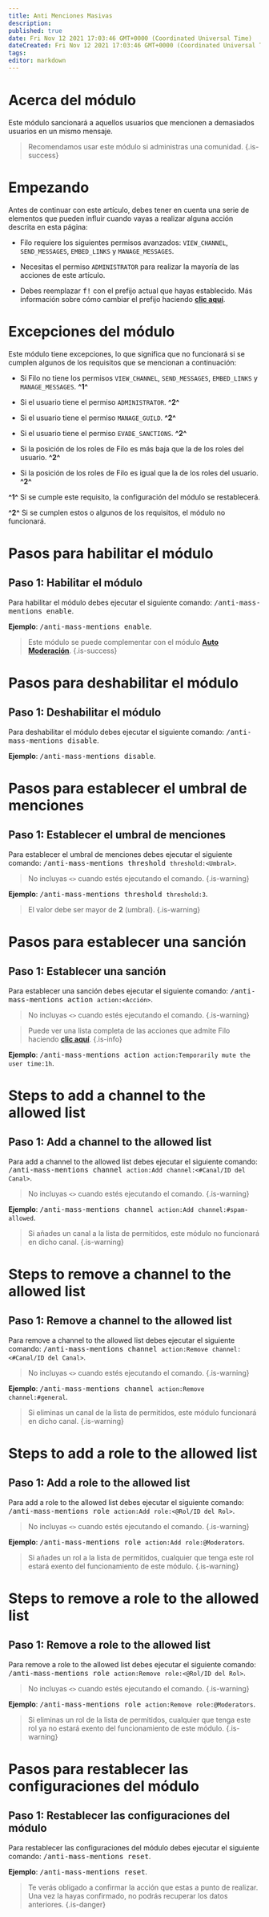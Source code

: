 ```yaml
---
title: Anti Menciones Masivas
description:
published: true
date: Fri Nov 12 2021 17:03:46 GMT+0000 (Coordinated Universal Time)
dateCreated: Fri Nov 12 2021 17:03:46 GMT+0000 (Coordinated Universal Time)
tags:
editor: markdown
---
```


# Acerca del módulo

Este módulo sancionará a aquellos usuarios que mencionen a demasiados usuarios en un mismo mensaje.

> Recomendamos usar este módulo si administras una comunidad.
{.is-success}

# Empezando

Antes de continuar con este artículo, debes tener en cuenta una serie de elementos que pueden influir cuando vayas a realizar alguna acción descrita en esta página:

- Filo requiere los siguientes permisos avanzados: ``VIEW_CHANNEL``, ``SEND_MESSAGES``, ``EMBED_LINKS`` y ``MANAGE_MESSAGES``.

- Necesitas el permiso ``ADMINISTRATOR`` para realizar la mayoría de las acciones de este artículo.

- Debes reemplazar <kbd>f!</kbd> con el prefijo actual que hayas establecido. Más información sobre cómo cambiar el prefijo haciendo **[clic aquí](https://wiki.filobot.xyz/es/modules/prefix)**.

# Excepciones del módulo

Este módulo tiene excepciones, lo que significa que no funcionará si se cumplen algunos de los requisitos que se mencionan a continuación:

- Si Filo no tiene los permisos ``VIEW_CHANNEL``, ``SEND_MESSAGES``, ``EMBED_LINKS`` y ``MANAGE_MESSAGES``. **^1^**

- Si el usuario tiene el permiso ``ADMINISTRATOR``. **^2^**

- Si el usuario tiene el permiso ``MANAGE_GUILD``. **^2^**

- Si el usuario tiene el permiso ``EVADE_SANCTIONS``. **^2^**

- Si la posición de los roles de Filo es más baja que la de los roles del usuario. **^2^**

- Si la posición de los roles de Filo es igual que la de los roles del usuario. **^2^**

**^1^** Si se cumple este requisito, la configuración del módulo se restablecerá.

**^2^** Si se cumplen estos o algunos de los requisitos, el módulo no funcionará.

# Pasos para habilitar el módulo

## **Paso 1**: Habilitar el módulo

Para habilitar el módulo debes ejecutar el siguiente comando: <kbd>/anti-mass-mentions enable</kbd>.

**Ejemplo**: <kbd>/anti-mass-mentions enable</kbd>.

> Este módulo se puede complementar con el módulo **[Auto Moderación](https://wiki.filobot.xyz/es/modules/auto-moderation)**.
{.is-success}

# Pasos para deshabilitar el módulo

## **Paso 1**: Deshabilitar el módulo

Para deshabilitar el módulo debes ejecutar el siguiente comando: <kbd>/anti-mass-mentions disable</kbd>.

**Ejemplo**: <kbd>/anti-mass-mentions disable</kbd>.

# Pasos para establecer el umbral de menciones

## **Paso 1**: Establecer el umbral de menciones

Para establecer el umbral de menciones debes ejecutar el siguiente comando: <kbd>/anti-mass-mentions threshold ``threshold:<Umbral>``</kbd>.

> No incluyas ``<>`` cuando estés ejecutando el comando.
{.is-warning}

**Ejemplo**: <kbd>/anti-mass-mentions threshold ``threshold:3``</kbd>.

> El valor debe ser mayor de **2** (umbral).
{.is-warning}

# Pasos para establecer una sanción

## **Paso 1**: Establecer una sanción

Para establecer una sanción debes ejecutar el siguiente comando: <kbd>/anti-mass-mentions action ``action:<Acción>``</kbd>.

> No incluyas ``<>`` cuando estés ejecutando el comando.
{.is-warning}

> Puede ver una lista completa de las acciones que admite Filo haciendo **[clic aquí](https://wiki.filobot.xyz/es/modules/actions-list)**.
{.is-info}

**Ejemplo**: <kbd>/anti-mass-mentions action ``action:Temporarily mute the user`` ``time:1h``</kbd>.

# Steps to add a channel to the allowed list

## **Paso 1**: Add a channel to the allowed list

Para add a channel to the allowed list debes ejecutar el siguiente comando: <kbd>/anti-mass-mentions channel ``action:Add`` ``channel:<#Canal/ID del Canal>``</kbd>.

> No incluyas ``<>`` cuando estés ejecutando el comando.
{.is-warning}

**Ejemplo**: <kbd>/anti-mass-mentions channel ``action:Add`` ``channel:#spam-allowed``</kbd>.

> Si añades un canal a la lista de permitidos, este módulo no funcionará en dicho canal.
{.is-warning}

# Steps to remove a channel to the allowed list

## **Paso 1**: Remove a channel to the allowed list

Para remove a channel to the allowed list debes ejecutar el siguiente comando: <kbd>/anti-mass-mentions channel ``action:Remove`` ``channel:<#Canal/ID del Canal>``</kbd>.

> No incluyas ``<>`` cuando estés ejecutando el comando.
{.is-warning}

**Ejemplo**: <kbd>/anti-mass-mentions channel ``action:Remove`` ``channel:#general``</kbd>.

> Si eliminas un canal de la lista de permitidos, este módulo funcionará en dicho canal.
{.is-warning}

# Steps to add a role to the allowed list

## **Paso 1**: Add a role to the allowed list

Para add a role to the allowed list debes ejecutar el siguiente comando: <kbd>/anti-mass-mentions role ``action:Add`` ``role:<@Rol/ID del Rol>``</kbd>.

> No incluyas ``<>`` cuando estés ejecutando el comando.
{.is-warning}

**Ejemplo**: <kbd>/anti-mass-mentions role ``action:Add`` ``role:@Moderators``</kbd>.

> Si añades un rol a la lista de permitidos, cualquier que tenga este rol estará exento del funcionamiento de este módulo.
{.is-warning}

# Steps to remove a role to the allowed list

## **Paso 1**: Remove a role to the allowed list

Para remove a role to the allowed list debes ejecutar el siguiente comando: <kbd>/anti-mass-mentions role ``action:Remove`` ``role:<@Rol/ID del Rol>``</kbd>.

> No incluyas ``<>`` cuando estés ejecutando el comando.
{.is-warning}

**Ejemplo**: <kbd>/anti-mass-mentions role ``action:Remove`` ``role:@Moderators``</kbd>.

> Si eliminas un rol de la lista de permitidos, cualquier que tenga este rol ya no estará exento del funcionamiento de este módulo.
{.is-warning}

# Pasos para restablecer las configuraciones del módulo

## **Paso 1**: Restablecer las configuraciones del módulo

Para restablecer las configuraciones del módulo debes ejecutar el siguiente comando: <kbd>/anti-mass-mentions reset</kbd>.

**Ejemplo**: <kbd>/anti-mass-mentions reset</kbd>.

> Te verás obligado a confirmar la acción que estas a punto de realizar. Una vez la hayas confirmado, no podrás recuperar los datos anteriores.
{.is-danger}
